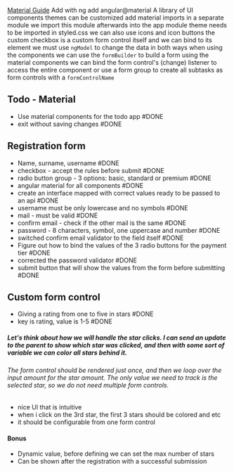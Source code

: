 
[Material Guide](https://v16.material.angular.io/)
Add with ng add angular@material
A library of UI components
themes can be customized
add material imports in a separate module
we import this module afterwards into the app module
theme needs to be imported in styled.css
we can also use icons
and icon buttons
the custom checkbox is a custom form control itself and we can bind to its element
we must use `ngModel` to change the data in both ways when using the components
we can use the `formBuilder` to build a form using the material components
we can bind the form control's (change) listener to access the entire component
or use a form group to create all subtasks as form controls with a `formControlName`


## Todo - Material
- Use material components for the todo app #DONE 
- exit without saving changes #DONE 

## Registration form
- Name, surname, username #DONE 
- checkbox - accept the rules before submit #DONE 
- radio button group - 3 options: basic, standard or premium #DONE 
- angular material for all components #DONE 
- create an interface mapped with correct values ready to be passed to an api #DONE 
- username must be only lowercase and no symbols #DONE 
- mail - must be valid #DONE 
- confirm email - check if the other mail is the same #DONE 
- password - 8 characters, symbol, one uppercase and number #DONE 
- switched confirm email validator to the field itself #DONE 
- Figure out how to bind the values of the 3 radio buttons for the payment tier #DONE 
- corrected the password validator #DONE 
- submit button that will show the values from the form before submitting #DONE 



## Custom form control
- Giving a rating from one to five in stars #DONE 
- key is rating, value is 1-5 #DONE 
##### Let's think about how we will handle the star clicks. I can send an update to the parent to show which star was clicked, and then with some sort of variable we can color all stars behind it.
###### The form control should be rendered just once, and then we loop over the input amount for the star amount. The only value we need to track is the selected star, so we do not need multiple form controls.
- nice UI that is intuitive
- when i click on the 3rd star, the first 3 stars should be colored and etc
- it should be configurable from one form control

#### Bonus
- Dynamic value, before defining we can set the max number of stars
- Can be shown after the registration with a successful submission
